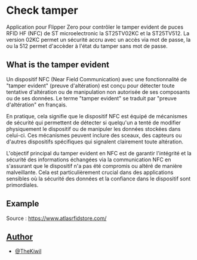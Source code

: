 
# Check tamper

Application pour Flipper Zero pour contrôler le tamper evident de puces RFID HF (NFC) de ST microelectronic la ST25TV02KC et la ST25TV512. La version 02KC permet un sécurité accru avec un accès via mot de passe, la ou la 512 permet d'accèder à l'état du tamper sans mot de passe.


## What is the tamper evident

Un dispositif NFC (Near Field Communication) avec une fonctionnalité de "tamper evident" (preuve d'altération) est conçu pour détecter toute tentative d'altération ou de manipulation non autorisée de ses composants ou de ses données. Le terme "tamper evident" se traduit par "preuve d'altération" en français.

En pratique, cela signifie que le dispositif NFC est équipé de mécanismes de sécurité qui permettent de détecter si quelqu'un a tenté de modifier physiquement le dispositif ou de manipuler les données stockées dans celui-ci. Ces mécanismes peuvent inclure des sceaux, des capteurs ou d'autres dispositifs spécifiques qui signalent clairement toute altération.

L'objectif principal du tamper evident en NFC est de garantir l'intégrité et la sécurité des informations échangées via la communication NFC en s'assurant que le dispositif n'a pas été compromis ou altéré de manière malveillante. Cela est particulièrement crucial dans des applications sensibles où la sécurité des données et la confiance dans le dispositif sont primordiales.
## Example 

Source : https://www.atlasrfidstore.com/

<a href='https://www.atlasrfidstore.com/product_images/uploaded_images/tamper-evident-rfid-tags-1.jpg' target="_blank">

## Author

- [@TheKiwil](https://www.github.com/TheKiwil)

